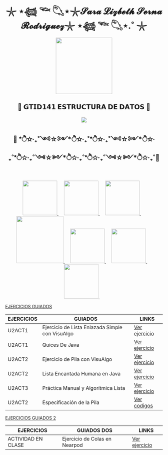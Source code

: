<div align="center">
<h1>  𓇼 ⋆𓆉 𓆝 𓆡⋆𓇼𝓢𝓪𝓻𝓪 𝓛𝓲𝔃𝓫𝓮𝓽𝓱 𝓢𝓮𝓻𝓷𝓪 𝓡𝓸𝓭𝓻𝓲𝓰𝓾𝓮𝔃𓇼 ⋆𓆉 𓆝 𓆡⋆.˚ 𓇼 </h1><img src="https://media3.giphy.com/media/v1.Y2lkPTc5MGI3NjExbTk3dm1jajRseGQ4ZGM1cGpieDFoZ3Bzbnozemo4bWN0dnNiajdhNiZlcD12MV9pbnRlcm5hbF9naWZfYnlfaWQmY3Q9Zw/yx4H8ateWi14IwjaKt/giphy.gif" width="180"/> 

<br>

## <p>🍄 𝗚𝗧𝗜𝗗𝟭𝟰𝟭 𝗘𝗦𝗧𝗥𝗨𝗖𝗧𝗨𝗥𝗔 𝗗𝗘 𝗗𝗔𝗧𝗢𝗦 🍄 </p>

<img src="https://media1.giphy.com/media/v1.Y2lkPTc5MGI3NjExcWJ4NHkxbmljMG14OXVxcWZ5cGc1ZWFhYnVqbGxzYXNrb3I4MDYxOCZlcD12MV9pbnRlcm5hbF9naWZfYnlfaWQmY3Q9Zw/1AHDbfCF9qV0wJQPiz/giphy.gif">

<br>

 ##  <p> 🍄 *ੈ✩‧₊˚༺☆༻*ੈ✩‧₊˚*ੈ✩‧₊˚༺☆༻*ੈ✩‧₊˚*ੈ✩‧₊˚༺☆༻*ੈ✩‧₊˚*ੈ✩‧₊˚༺☆༻*ੈ✩‧₊˚🍄</p>

<br>

  <a target="_blank" rel="noopener noreferrer" href= "https://media.tenor.com/rysQ0YYMcxEAAAAm/cogumelo-mario-bros.webp">
    <img src="https://media.tenor.com/rysQ0YYMcxEAAAAm/cogumelo-mario-bros.webp" width="110px"/>
  </a>
  &emsp;
 <a target="_blank" rel="noopener noreferrer" href= "https://media.tenor.com/rysQ0YYMcxEAAAAm/cogumelo-mario-bros.webp">
    <img src="https://media.tenor.com/L2NVsm9IRsUAAAAm/mario-bros-star-star-arcade.webp" width="110px"/>
  </a>
  &emsp;
   <a target="_blank" rel="noopener noreferrer" href= "https://media.tenor.com/rysQ0YYMcxEAAAAm/cogumelo-mario-bros.webp">
    <img src="https://media.tenor.com/rysQ0YYMcxEAAAAm/cogumelo-mario-bros.webp" width="110px"/>
  </a>
  &emsp;
   <a target="_blank" rel="noopener noreferrer" href= "https://media.tenor.com/rysQ0YYMcxEAAAAm/cogumelo-mario-bros.webp">
    <img src="https://media.tenor.com/4tGuPJECxLEAAAAm/8-bit-super-mario-bros.webp" width=150px"/>
  </a>
  &emsp;
   <a target="_blank" rel="noopener noreferrer" href= "https://media.tenor.com/rysQ0YYMcxEAAAAm/cogumelo-mario-bros.webp">
    <img src="https://media.tenor.com/rysQ0YYMcxEAAAAm/cogumelo-mario-bros.webp" width="110px"/>
  </a>
  &emsp;
   <a target="_blank" rel="noopener noreferrer" href= "https://media.tenor.com/rysQ0YYMcxEAAAAm/cogumelo-mario-bros.webp">
    <img src="https://media.tenor.com/L2NVsm9IRsUAAAAm/mario-bros-star-star-arcade.webp" width="110px"/>
  </a>
  &emsp;
   <a target="_blank" rel="noopener noreferrer" href= "https://media.tenor.com/rysQ0YYMcxEAAAAm/cogumelo-mario-bros.webp">
    <img src="https://media.tenor.com/rysQ0YYMcxEAAAAm/cogumelo-mario-bros.webp" width="110px"/>
  </a>
  &emsp;
  
<br>
</div>



[EJERCICIOS GUIADOS](https://github.com/slserna/Ejercicios_Guiados/tree/main/EJERCICIOS%20GUAIDOS)

|EJERCICIOS| GUIADOS | LINKS |
| ------------- |  --------|  ------------- |
| U2ACT1 |Ejercicio de Lista Enlazada Simple con VisuAlgo  | [Ver ejercicio](https://github.com/slserna/Ejercicios_Guiados/tree/40b2b9e6b69116ad165bbb262ce992f831ba36d5/EJERCICIOS%20GUAIDOS)|
| U2ACT1 |Quices De Java |[Ver ejercicio](https://github.com/slserna/Ejercicios_Guiados/tree/40b2b9e6b69116ad165bbb262ce992f831ba36d5/EJERCICIOS%20GUAIDOS) |
| U2ACT2 |Ejercicio de Pila con VisuAlgo|[Ver ejercicio](https://github.com/slserna/Ejercicios_Guiados/tree/40b2b9e6b69116ad165bbb262ce992f831ba36d5/EJERCICIOS%20GUAIDOS)|
| U2ACT2 |Lista Encantada Humana en Java |  [Ver ejercicio](https://github.com/slserna/Ejercicios_Guiados/tree/40b2b9e6b69116ad165bbb262ce992f831ba36d5/EJERCICIOS%20GUAIDOS) |
| U2ACT3 |Práctica Manual y Algorítmica Lista | [Ver ejercicio](https://github.com/slserna/Ejercicios_Guiados/tree/40b2b9e6b69116ad165bbb262ce992f831ba36d5/EJERCICIOS%20GUAIDOS) |
| U2ACT2 |Especificación de la Pila | [Ver codigos](https://github.com/slserna/Ejercicios_Guiados/tree/40b2b9e6b69116ad165bbb262ce992f831ba36d5/U2ACT2%20Especificaci%C3%B3n%20de%20la%20Pila) |


[EJERCICIOS GUIADOS 2](https://github.com/slserna/Ejercicios_Guiados/tree/main/Ejercicios_Guiados2/EjerciciosGuiados2)

 |EJERCICIOS| GUIADOS DOS| LINKS |
| ------------- | --------| ------------- |
| ACTIVIDAD EN CLASE|Ejercicio de Colas en Nearpod | [Ver ejercicio](https://github.com/slserna/Ejercicios_Guiados/blob/main/Ejercicios_Guiados2/EjerciciosGuiados2/Colas.pdf)|
